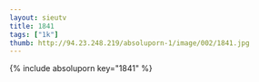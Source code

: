 ```yaml
--- 
layout: sieutv
title: 1841
tags: ["1k"]
thumb: http://94.23.248.219/absoluporn-1/image/002/1841.jpg
---
```

{% include absoluporn key="1841" %} 
